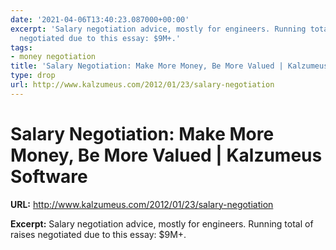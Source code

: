 ```yaml
---
date: '2021-04-06T13:40:23.087000+00:00'
excerpt: 'Salary negotiation advice, mostly for engineers. Running total of raises
  negotiated due to this essay: $9M+.'
tags:
- money negotiation
title: 'Salary Negotiation: Make More Money, Be More Valued | Kalzumeus Software'
type: drop
url: http://www.kalzumeus.com/2012/01/23/salary-negotiation
---
```


# Salary Negotiation: Make More Money, Be More Valued | Kalzumeus Software

**URL:** http://www.kalzumeus.com/2012/01/23/salary-negotiation

**Excerpt:** Salary negotiation advice, mostly for engineers. Running total of raises negotiated due to this essay: $9M+.
